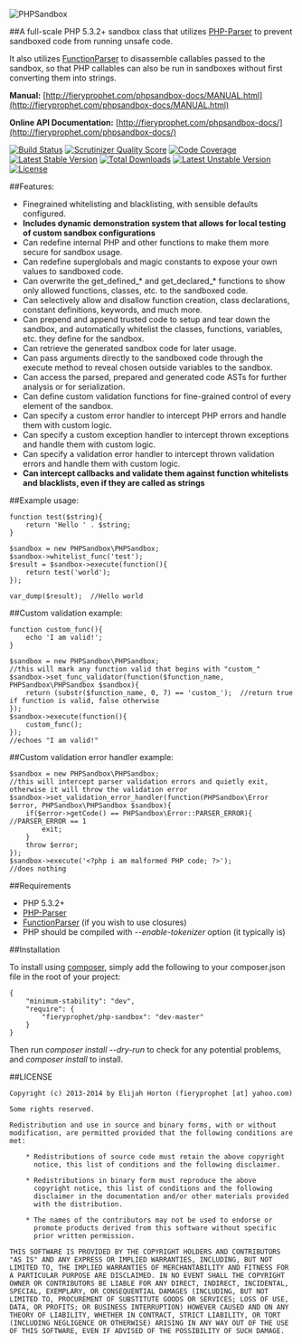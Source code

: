 ![PHPSandbox](http://www.fieryprophet.com/frontend/files/userfiles/images/phpsandbox-logo.png)

##A full-scale PHP 5.3.2+ sandbox class that utilizes [PHP-Parser](https://github.com/nikic/PHP-Parser) to prevent sandboxed code from running unsafe code.

It also utilizes [FunctionParser](https://github.com/jeremeamia/FunctionParser) to disassemble callables passed to the sandbox, so that PHP callables can also be run in sandboxes without first converting them into strings.

**Manual:** [http://fieryprophet.com/phpsandbox-docs/MANUAL.html](http://fieryprophet.com/phpsandbox-docs/MANUAL.html)

**Online API Documentation:** [http://fieryprophet.com/phpsandbox-docs/](http://fieryprophet.com/phpsandbox-docs/)

[![Build Status](https://travis-ci.org/fieryprophet/php-sandbox.png?branch=master)](https://travis-ci.org/fieryprophet/php-sandbox) [![Scrutinizer Quality Score](https://scrutinizer-ci.com/g/fieryprophet/php-sandbox/badges/quality-score.png?s=4f2d82525b9e2c6bae18e26cf643ca3fd09333fc)](https://scrutinizer-ci.com/g/fieryprophet/php-sandbox/) [![Code Coverage](https://scrutinizer-ci.com/g/fieryprophet/php-sandbox/badges/coverage.png?s=d6cef7d18a66d2ac39b76410b76c89fa15d84b8c)](https://scrutinizer-ci.com/g/fieryprophet/php-sandbox/) [![Latest Stable Version](https://poser.pugx.org/fieryprophet/php-sandbox/v/stable.png)](https://packagist.org/packages/fieryprophet/php-sandbox) [![Total Downloads](https://poser.pugx.org/fieryprophet/php-sandbox/downloads.png)](https://packagist.org/packages/fieryprophet/php-sandbox) [![Latest Unstable Version](https://poser.pugx.org/fieryprophet/php-sandbox/v/unstable.png)](https://packagist.org/packages/fieryprophet/php-sandbox) [![License](https://poser.pugx.org/fieryprophet/php-sandbox/license.png)](https://packagist.org/packages/fieryprophet/php-sandbox)

##Features:

- Finegrained whitelisting and blacklisting, with sensible defaults configured.
- **Includes dynamic demonstration system that allows for local testing of custom sandbox configurations**
- Can redefine internal PHP and other functions to make them more secure for sandbox usage.
- Can redefine superglobals and magic constants to expose your own values to sandboxed code.
- Can overwrite the get_defined_* and get_declared_* functions to show only allowed functions, classes, etc. to the sandboxed code.
- Can selectively allow and disallow function creation, class declarations, constant definitions, keywords, and much more.
- Can prepend and append trusted code to setup and tear down the sandbox, and automatically whitelist the classes, functions, variables, etc. they define for the sandbox.
- Can retrieve the generated sandbox code for later usage.
- Can pass arguments directly to the sandboxed code through the execute method to reveal chosen outside variables to the sandbox.
- Can access the parsed, prepared and generated code ASTs for further analysis or for serialization.
- Can define custom validation functions for fine-grained control of every element of the sandbox.
- Can specify a custom error handler to intercept PHP errors and handle them with custom logic.
- Can specify a custom exception handler to intercept thrown exceptions and handle them with custom logic.
- Can specify a validation error handler to intercept thrown validation errors and handle them with custom logic.
- **Can intercept callbacks and validate them against function whitelists and blacklists, even if they are called as strings**

##Example usage:

    function test($string){
        return 'Hello ' . $string;
    }

    $sandbox = new PHPSandbox\PHPSandbox;
    $sandbox->whitelist_func('test');
    $result = $sandbox->execute(function(){
        return test('world');
    });

    var_dump($result);  //Hello world

##Custom validation example:

    function custom_func(){
        echo 'I am valid!';
    }

    $sandbox = new PHPSandbox\PHPSandbox;
    //this will mark any function valid that begins with "custom_"
    $sandbox->set_func_validator(function($function_name, PHPSandbox\PHPSandbox $sandbox){
        return (substr($function_name, 0, 7) == 'custom_');  //return true if function is valid, false otherwise
    });
    $sandbox->execute(function(){
        custom_func();
    });
    //echoes "I am valid!"

##Custom validation error handler example:

    $sandbox = new PHPSandbox\PHPSandbox;
    //this will intercept parser validation errors and quietly exit, otherwise it will throw the validation error
    $sandbox->set_validation_error_handler(function(PHPSandbox\Error $error, PHPSandbox\PHPSandbox $sandbox){
        if($error->getCode() == PHPSandbox\Error::PARSER_ERROR){ //PARSER_ERROR == 1
            exit;
        }
        throw $error;
    });
    $sandbox->execute('<?php i am malformed PHP code; ?>');
    //does nothing

##Requirements

- PHP 5.3.2+
- [PHP-Parser](https://github.com/nikic/PHP-Parser)
- [FunctionParser](https://github.com/jeremeamia/FunctionParser) (if you wish to use closures)
- PHP should be compiled with *--enable-tokenizer* option (it typically is)

##Installation

To install using [composer](http://getcomposer.org/), simply add the following to your composer.json file in the root of your project:

    {
        "minimum-stability": "dev",
        "require": {
            "fieryprophet/php-sandbox": "dev-master"
        }
    }

Then run *composer install --dry-run* to check for any potential problems, and *composer install* to install.

##LICENSE

    Copyright (c) 2013-2014 by Elijah Horton (fieryprophet [at] yahoo.com)

    Some rights reserved.

    Redistribution and use in source and binary forms, with or without
    modification, are permitted provided that the following conditions are
    met:

        * Redistributions of source code must retain the above copyright
          notice, this list of conditions and the following disclaimer.

        * Redistributions in binary form must reproduce the above
          copyright notice, this list of conditions and the following
          disclaimer in the documentation and/or other materials provided
          with the distribution.

        * The names of the contributors may not be used to endorse or
          promote products derived from this software without specific
          prior written permission.

    THIS SOFTWARE IS PROVIDED BY THE COPYRIGHT HOLDERS AND CONTRIBUTORS
    "AS IS" AND ANY EXPRESS OR IMPLIED WARRANTIES, INCLUDING, BUT NOT
    LIMITED TO, THE IMPLIED WARRANTIES OF MERCHANTABILITY AND FITNESS FOR
    A PARTICULAR PURPOSE ARE DISCLAIMED. IN NO EVENT SHALL THE COPYRIGHT
    OWNER OR CONTRIBUTORS BE LIABLE FOR ANY DIRECT, INDIRECT, INCIDENTAL,
    SPECIAL, EXEMPLARY, OR CONSEQUENTIAL DAMAGES (INCLUDING, BUT NOT
    LIMITED TO, PROCUREMENT OF SUBSTITUTE GOODS OR SERVICES; LOSS OF USE,
    DATA, OR PROFITS; OR BUSINESS INTERRUPTION) HOWEVER CAUSED AND ON ANY
    THEORY OF LIABILITY, WHETHER IN CONTRACT, STRICT LIABILITY, OR TORT
    (INCLUDING NEGLIGENCE OR OTHERWISE) ARISING IN ANY WAY OUT OF THE USE
    OF THIS SOFTWARE, EVEN IF ADVISED OF THE POSSIBILITY OF SUCH DAMAGE.
